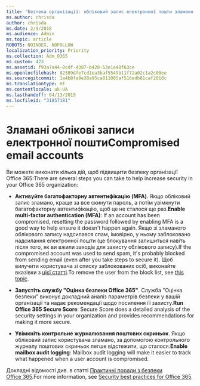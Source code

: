 ```yaml
---
title: 'Безпека організації: обліковий запис електронної пошти зламано (423)'
ms.author: chrisda
author: chrisda
ms.date: 2/9/2018
ms.audience: Admin
ms.topic: article
ROBOTS: NOINDEX, NOFOLLOW
localization_priority: Priority
ms.collection: Adm_O365
ms.custom: 423
ms.assetid: f93a7a44-0cdf-4387-b428-53e1a48f63ce
ms.openlocfilehash: 82389dfe7cd1ea3baf5549b11f72a02c1a2c00ee
ms.sourcegitcommit: 1a4b8fa9e38a95ca811085af516edb81caf2018c
ms.translationtype: HT
ms.contentlocale: uk-UA
ms.lasthandoff: 04/13/2019
ms.locfileid: "31857181"
---
```

# <a name="compromised-email-accounts"></a><span data-ttu-id="97db6-102">Зламані облікові записи електронної пошти</span><span class="sxs-lookup"><span data-stu-id="97db6-102">Compromised email accounts</span></span>

<span data-ttu-id="97db6-103">Ви можете виконати кілька дій, щоб підвищити безпеку організації Office 365:</span><span class="sxs-lookup"><span data-stu-id="97db6-103">There are several steps you can take to help increase security in your Office 365 organization:</span></span>

- <span data-ttu-id="97db6-104">**Активуйте багатофакторну автентифікацію (MFA)**. Якщо обліковий запис зламано, краще за все скинути пароль, а потім увімкнути багатофакторну автентифікацію, щоб це не сталося ще раз.</span><span class="sxs-lookup"><span data-stu-id="97db6-104">**Enable multi-factor authentication (MFA)**: If an account has been compromised, resetting the password followed by enabling MFA is a good way to help ensure it doesn't happen again.</span></span> <span data-ttu-id="97db6-105">Якщо зі зламаного облікового запису надсилався спам, імовірно, у ньому заблоковано надсилання електронної пошти (це блокування залишиться навіть після того, як ви вжили заходів для захисту облікового запису).</span><span class="sxs-lookup"><span data-stu-id="97db6-105">If the compromised account was used to send spam, it's probably blocked from sending email (even after you take steps to secure it).</span></span> <span data-ttu-id="97db6-106">Щоб вилучити користувача зі списку заблокованих осіб, виконайте вказівки з [цієї статті](https://technet.microsoft.com/library/ms.exch.eac.actioncenter.aspx).</span><span class="sxs-lookup"><span data-stu-id="97db6-106">To remove the user from the block list, see [this topic](https://technet.microsoft.com/library/ms.exch.eac.actioncenter.aspx).</span></span>

- <span data-ttu-id="97db6-107">**Запустіть службу "Оцінка безпеки Office 365"**. Служба "Оцінка безпеки" виконує докладний аналіз параметрів безпеки у вашій організації та надає рекомендації щодо посилення її захисту.</span><span class="sxs-lookup"><span data-stu-id="97db6-107">**Run Office 365 Secure Score**: Secure Score does a detailed analysis of the security settings in your organization and provides recommendations for making it more secure.</span></span>

- <span data-ttu-id="97db6-108">**Увімкніть контрольне журналювання поштових скриньок**. Якщо обліковий запис користувача зламано, за допомогою контрольного журналу поштових скриньок легше відстежити, що сталося.</span><span class="sxs-lookup"><span data-stu-id="97db6-108">**Enable mailbox audit logging**: Mailbox audit logging will make it easier to track what happened when a user account is compromised.</span></span>

<span data-ttu-id="97db6-109">Докладні відомості див. в статті [Практичні поради з безпеки Office 365](https://support.office.com/article/9295e396-e53d-49b9-ae9b-0b5828cdedc3.aspx).</span><span class="sxs-lookup"><span data-stu-id="97db6-109">For more information, see [Security best practices for Office 365](https://support.office.com/article/9295e396-e53d-49b9-ae9b-0b5828cdedc3.aspx).</span></span>
